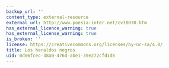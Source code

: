 ```yaml
---
backup_url: ''
content_type: external-resource
external_url: http://www.poesia-inter.net/cv18030.htm
has_external_licence_warning: true
has_external_license_warning: true
is_broken: ''
license: https://creativecommons.org/licenses/by-nc-sa/4.0/
title: Los heraldos negros
uid: 0d06fcec-38a0-476d-abe1-39e272cfd1d8
---
```

